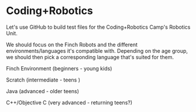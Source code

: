 # Coding+Robotics
Let's use GitHub to build test files for the Coding+Robotics Camp's Robotics Unit.

We should focus on the Finch Robots and the different environments/languages it's compatible with.  Depending on the age group, we should then pick a corresponding language that's suited for them.

Finch Environment (beginners - young kids)

Scratch (intermediate - teens )

Java (advanced - older teens)

C++/Objective C (very advanced - returning teens?)

